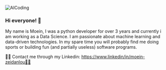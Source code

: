 ![AICoding](https://github.com/coding-ai/coding-ai/blob/master/IMG_4545.JPG)

### Hi everyone! 👋

My name is Moein, I was a python developer for over 3 years and currently i am working as a Data Science. I am passionate about machine learning and data-driven technologies. In my spare time you will probably find me doing sports or building fun (and partially useless) software programs.

<!--- <p align="center">
  <a href="https://www.instagram.com/ai.coding/"><img src="https://img.shields.io/badge/Instagram--_.svg?style=social&logo=instagram" alt="Instagram"></a>
  <a href="https://twitter.com/aicoding_"><img src="https://img.shields.io/badge/Twitter--_.svg?style=social&logo=twitter" alt="Twitter"></a>
  <a href="https://www.youtube.com/channel/UC8FB3UGeHITLOoxb_1F085Q?view_as=subscriber"><img src="https://img.shields.io/badge/YouTube--_.svg?style=social&logo=youtube" alt="YouTube"></a>
</p> -->

💪🏼 Contact me through my Linkedin: https://www.linkedin/in/moein-zeidanlou💪🏼

